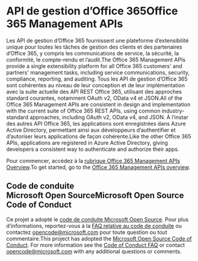 # <a name="office-365-management-apis"></a><span data-ttu-id="2e676-101">API de gestion d’Office 365</span><span class="sxs-lookup"><span data-stu-id="2e676-101">Office 365 Management APIs</span></span>

<span data-ttu-id="2e676-102">Les API de gestion d’Office 365 fournissent une plateforme d’extensibilité unique pour toutes les tâches de gestion des clients et des partenaires d’Office 365, y compris les communications de service, la sécurité, la conformité, le compte-rendu et l’audit.</span><span class="sxs-lookup"><span data-stu-id="2e676-102">The Office 365 Management APIs provide a single extensibility platform for all Office 365 customers' and partners' management tasks, including service communications, security, compliance, reporting, and auditing.</span></span> <span data-ttu-id="2e676-103">Tous les API de gestion d’Office 365 sont cohérentes au niveau de leur conception et de leur implémentation avec la suite actuelle des API REST Office 365, utilisant des approches standard courantes, notamment OAuth v2, OData v4 et JSON.</span><span class="sxs-lookup"><span data-stu-id="2e676-103">All of the Office 365 Management APIs are consistent in design and implementation with the current suite of Office 365 REST APIs, using common industry-standard approaches, including OAuth v2, OData v4, and JSON.</span></span> <span data-ttu-id="2e676-104">À l’instar des autres API Office 365, les applications sont enregistrées dans Azure Active Directory, permettant ainsi aux développeurs d’authentifier et d’autoriser leurs applications de façon cohérente.</span><span class="sxs-lookup"><span data-stu-id="2e676-104">Like the other Office 365 APIs, applications are registered in Azure Active Directory, giving developers a consistent way to authenticate and authorize their apps.</span></span>

<span data-ttu-id="2e676-105">Pour commencer, accédez à la [rubrique Office 365 Management APIs Overview](https://docs.microsoft.com/en-us/office/office-365-management-api/office-365-management-apis-overview).</span><span class="sxs-lookup"><span data-stu-id="2e676-105">To get started, go to the [Office 365 Management APIs overview](https://docs.microsoft.com/en-us/office/office-365-management-api/office-365-management-apis-overview).</span></span>



## <a name="microsoft-open-source-code-of-conduct"></a><span data-ttu-id="2e676-106">Code de conduite Microsoft Open Source</span><span class="sxs-lookup"><span data-stu-id="2e676-106">Microsoft Open Source Code of Conduct</span></span>
<span data-ttu-id="2e676-p102">Ce projet a adopté le [code de conduite Microsoft Open Source](https://opensource.microsoft.com/codeofconduct/). Pour plus d’informations, reportez-vous à la [FAQ relative au code de conduite](https://opensource.microsoft.com/codeofconduct/faq/) ou contactez [opencode@microsoft.com](mailto:opencode@microsoft.com) pour toute question ou tout commentaire.</span><span class="sxs-lookup"><span data-stu-id="2e676-p102">This project has adopted the [Microsoft Open Source Code of Conduct](https://opensource.microsoft.com/codeofconduct/). For more information see the [Code of Conduct FAQ](https://opensource.microsoft.com/codeofconduct/faq/) or contact [opencode@microsoft.com](mailto:opencode@microsoft.com) with any additional questions or comments.</span></span>